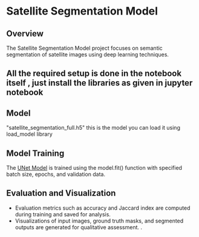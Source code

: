 # Satellite Segmentation Model

## Overview

The Satellite Segmentation Model project focuses on semantic segmentation of satellite images using deep learning techniques.

## All the required setup is done in the notebook itself , just install the libraries as given in jupyter notebook



## Model

"satellite_segmentation_full.h5" this is the model you can load it using load_model library


## Model Training
The [UNet Model](https://production-media.paperswithcode.com/methods/Screen_Shot_2020-07-07_at_9.08.00_PM_rpNArED.png) is trained using the model.fit() function with specified batch size, epochs, and validation data.

Evaluation and Visualization
----------------------------

* Evaluation metrics such as accuracy and Jaccard index are computed during training and saved for analysis.
* Visualizations of input images, ground truth masks, and segmented outputs are generated for qualitative assessment.
.
